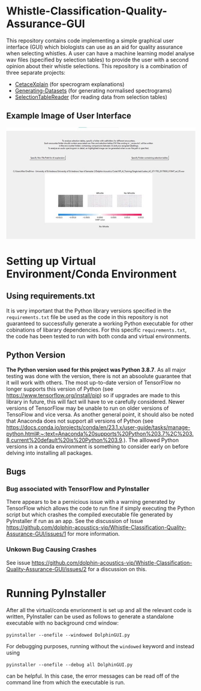 # Whistle-Classification-Quality-Assurance-GUI
This repository contains code implementing a simple graphical user interface (GUI) which biologists can use as an aid for quality assurance when selecting whistles. A user can have a machine learning model analyse wav files (specified by selection tables) to provide the user with a second opinion about their whistle selections. This repository is a combination of three separate projects:
- [CetaceXplain](https://github.com/dolphin-acoustics-vip/CetaceXplain/blob/main/README.md) (for specrogram explanations)
- [Generating-Datasets](https://github.com/dolphin-acoustics-vip/Generating-Datasets) (for generating normalised spectrograms)
- [SelectionTableReader](https://github.com/dolphin-acoustics-vip/SelectionTableReader) (for reading data from selection tables)

## Example Image of User Interface
<img src = "images/GUI_example.jpg" width = "700">

# Setting up Virtual Environment/Conda Environment

## Using requirements.txt
It is very important that the Python library versions specified in the `requirements.txt` file be used as the code in this repository is not guaranteed to successfully generate a working Python executable for other cobinations of libarary dependencies. For this specific `requirements.txt`, the code has been tested to run with both conda and virtual environments. 

## Python Version
**The Python version used for this project was Python 3.8.7**. As all major testing was done with the version, there is not an absoolute guarantee that it will work with others. The most up-to-date version of TensorFlow no longer supports this version of Python (see https://www.tensorflow.org/install/pip) so if upgrades are made to this library in future, this will fact will have to ve carefully considered. Newer versions of TensorFlow may be unable to run on older versions of TensoFlow and vice versa. As another general point, it should also be noted that Anaconda does not support all versions of Python (see https://docs.conda.io/projects/conda/en/23.1.x/user-guide/tasks/manage-python.html#:~:text=Anaconda%20supports%20Python%203.7%2C%203.8,current%20default%20is%20Python%203.9.). The alllowed Python versions in a conda environment is something to consider early on before delving into installing all packages.

## Bugs

### Bug associated with TensorFlow and PyInstaller
There appears to be a pernicious issue with a warning generated by TensorFlow which allows the code to run fine if simply executing the Python script but which crashes the compiled executable file generated by PyInstaller if run as an app. See the discussion of Issue https://github.com/dolphin-acoustics-vip/Whistle-Classification-Quality-Assurance-GUI/issues/1 for more information.

### Unkown Bug Causing Crashes
See issue https://github.com/dolphin-acoustics-vip/Whistle-Classification-Quality-Assurance-GUI/issues/2 for a discussion on this.



# Running PyInstaller 
After all the virtual/conda envrionment is set up and all the relevant code is written, PyInstaller can be used as follows to generate a standalone executable with no background cmd window:

`pyinstaller --onefile --windowed DolphinGUI.py`

For debugging purposes, running without the `windowed` keyword and instead using 

`pyinstaller --onefile --debug all DolphinGUI.py`

can be helpful. In this case, the error messages can be read off of the command line from which the executable is run.



